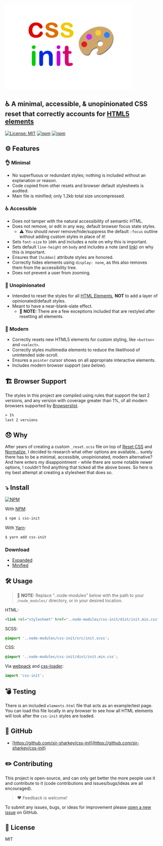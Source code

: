 ![css-init logo](https://raw.githubusercontent.com/sir-sharkey/css-init/main/css-init.png)

## ♿️ A minimal, accessible, & unopinionated CSS reset that correctly accounts for [HTML5 elements](https://developer.mozilla.org/en-US/docs/Web/HTML/Element)

[![License: MIT](https://img.shields.io/badge/License-MIT-blueviolet.svg)](https://opensource.org/licenses/MIT)
[![npm](https://img.shields.io/npm/v/css-init)](https://www.npmjs.com/package/css-init)
[![npm](https://img.shields.io/npm/dw/css-init)](https://www.npmjs.com/package/css-init)

## ⚙️ Features

### 👌 Minimal

- No superfluous or redundant styles; nothing is included without an explanation or reason.
- Code copied from other resets and browser default stylesheets is audited.
- Main file is minified; only 1.2kb total size uncompressed.

### ♿️ Accessible

- Does not tamper with the natural accessibility of semantic HTML.
- Does not remove, or edit in any way, default browser focus state styles.
  - ⚠️ You should _never_ remove/hide/suppress the default `:focus` outline without adding custom styles in place of it!
- Sets `font-size` to `100%` and includes a note on why this is important.
- Sets default `line-height` on `body` and includes a note (and [link](https://developer.mozilla.org/en-US/docs/Web/CSS/line-height#accessibility_concerns)) on why this is important.
- Ensures that `[hidden]` attribute styles are honored.
- Correctly hides elements using `display: none`, as this also removes them from the accessibility tree.
- Does not prevent a user from zooming.

### 🤫 Unopinionated

- Intended to reset the styles for all [HTML Elements](https://developer.mozilla.org/en-US/docs/Web/HTML/Element), **NOT** to add a layer of opinionated/default styles.
- Meant to have a near-blank-slate effect.
  - 📝 **NOTE:** There are a few exceptions included that are restyled after resetting all elements.

### 📱 Modern

- Correctly resets new HTML5 elements for custom styling, like `<button>` and `<select>`.
- Correctly styles multimedia elements to reduce the likelihood of unintended side-scroll.
- Ensures a `pointer` cursor shows on all appropriate interactive elements.
- Includes modern browser support (_see below_).

## 🏗 Browser Support

The styles in this project are compiled using rules that support the last 2 versions, and any version with coverage greater than 1%, of all modern browsers supported by [Browserslist](https://github.com/browserslist/browserslist).

```text
> 1%
last 2 versions
```

## 😞 Why

After years of creating a custom `_reset.scss` file on top of [Reset CSS](https://meyerweb.com/eric/tools/css/reset/) and [Normalize](https://necolas.github.io/normalize.css/), I decided to research what other options are available... surely there has to be a minimal, accessible, unopinionated, modern alternative? And here enters my disappointment - while there are some notable newer options, I couldn't find anything that ticked all the above boxes. So here is my best attempt at creating a stylesheet that does so.

## ⤵️ Install

[![NPM](https://nodei.co/npm/css-init.png?compact=true)](https://nodei.co/npm/css-init/)

With [NPM](http://npmjs.com):

```sh
$ npm i css-init
```

With [Yarn](https://yarnpkg.com):

```sh
$ yarn add css-init
```

### Download

- [Expanded](https://github.com/sir-sharkey/css-init/blob/main/dist/init.css)
- [Minified](https://github.com/sir-sharkey/css-init/blob/main/dist/init.min.css)

## 🛠 Usage

> 📝 **NOTE:** Replace "..node-modules" below with the path to your `/node_modules/` directory, or in your desired location.

HTML:

```html
<link rel="stylesheet" href="..node-modules/css-init/dist/init.min.css">
```

SCSS:

```scss
@import '..node-modules/css-init/src/init.scss';
```

CSS:

```css
@import '..node-modules/css-init/dist/init.min.css';
```

Via [webpack](https://webpack.js.org/) and [css-loader](https://github.com/webpack-contrib/css-loader):

```js
import 'css-init';
```

## 💣 Testing

There is an included `elements.html` file that acts as an example/test page. You can load this file locally in any browser to see how all HTML elements will look after the `css-init` styles are loaded.

## 👥 GitHub

- [https://github.com/sir-sharkey/css-init](https://github.com/sir-sharkey/css-init)

## ✏️ Contributing

This project is open-source, and can only get better the more people use it and contribute to it (code contributions and issues/bugs/ideas are all encouraged).

> ❤️ Feedback is welcome!

To submit any issues, bugs, or ideas for improvement please [open a new issue](https://github.com/sir-sharkey/css-init/issues/new) on GitHub.

## 📄 License

MIT

